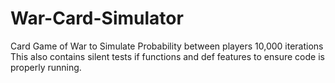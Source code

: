 # War-Card-Simulator
Card Game of War to Simulate Probability between players 10,000 iterations
This also contains silent tests if functions and def features to ensure code is properly running. 
